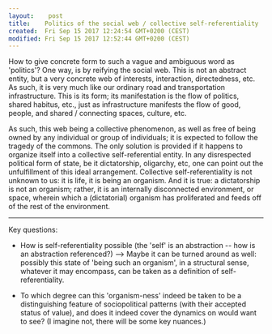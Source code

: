 ```yaml
---
layout:    post
title:    Politics of the social web / collective self-referentiality
created:  Fri Sep 15 2017 12:24:54 GMT+0200 (CEST)
modified: Fri Sep 15 2017 12:52:44 GMT+0200 (CEST)
---
```


How to give concrete form to such a vague and ambiguous word as 'politics'? One way, is by reifying the social web. This is not an abstract entity, but a very concrete web of interests, interaction, directedness, etc. As such, it is very much like our ordinary road and transportation infrastructure. This is its form; its manifestation is the flow of politics, shared habitus, etc., just as infrastructure manifests the flow of good, people, and shared / connecting spaces, culture, etc.

As such, this web being a collective phenomenon, as well as free of being owned by any individual or group of individuals; it is expected to follow the tragedy of the commons. The only solution is provided if it happens to organize itself into a collective self-referential entity. In any disrespected political form of state, be it dictatorship, oligarchy, etc, one can point out the unfulfillment of this ideal arrangement. Collective self-referentiality is not unknown to us: it is life, it is being an organism. And it is true: a dictatorship is not an organism; rather, it is an internally disconnected environment, or space, wherein which a (dictatorial) organism has proliferated and feeds off of the rest of the environment.



---

Key questions:

- How is self-referentiality possible (the 'self' is an abstraction -- how is an abstraction referenced?)
--> Maybe it can be turned around as well: possibly this state of 'being such an organism', in a structural sense, whatever it may encompass, can be taken as a definition of self-referentiality.

- To which degree can this 'organism-ness' indeed be taken to be a distinguishing feature of sociopolitical patterns (with their accepted status of value), and does it indeed cover the dynamics on would want to see? (I imagine not, there will be some key nuances.)